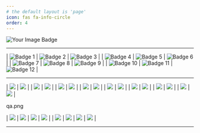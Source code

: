 ```yaml
---
# the default layout is 'page'
icon: fas fa-info-circle
order: 4
---
```


<img src="https://tryhackme-badges.s3.amazonaws.com/solidsec.png" alt="Your Image Badge" />


---


| ![Badge 1](https://assets.tryhackme.com/room-badges/38885e6e4a7ffb23ab9fe5bd2f47f744.png) | ![Badge 2](https://assets.tryhackme.com/room-badges/25dddd71a8d2182d75b2388e0d56fc19.png) | ![Badge 3](https://assets.tryhackme.com/room-badges/4dba45f730428983873a0e37676b34a6.png) |
| ![Badge 4](https://assets.tryhackme.com/room-badges/970a4f7e4bccb67d7f20afe7fecf55d3.png) | ![Badge 5](https://assets.tryhackme.com/room-badges/673e7218f98e4b30568743d6538d9ebd.png) | ![Badge 6](https://assets.tryhackme.com/room-badges/fce1abb9775486d4f1d0af1dc785bba0.png) |
| ![Badge 7](https://assets.tryhackme.com/room-badges/24df75a720abb7ed7609dc622b2ab52e.png) | ![Badge 8](https://assets.tryhackme.com/room-badges/abe06b460c270817279cff41be79d16c.png) | ![Badge 9](https://assets.tryhackme.com/room-badges/a6bb243b0f4f8f797f254cb34783d451.png) |
| ![Badge 10](https://assets.tryhackme.com/room-badges/6adb171eafdaad4516db095099dbe33e.png) | ![Badge 11](https://assets.tryhackme.com/room-badges/d5a4f019864860da7d03bdb7edfdf893.png) | ![Badge 12](https://assets.tryhackme.com/room-badges/e3670d1efbbba8fd708d89790615ffd3.png) |


---

| ![](https://github.com/umutsaglam/umutsaglam.github.io/blob/main/images/sertifika/Cyber_Threat_Management_Badge.jpg?raw=true) | ![](https://github.com/umutsaglam/umutsaglam.github.io/blob/main/images/sertifika/Ethical_Hacker_Badge.jpg?raw=true) |
| ![](https://github.com/umutsaglam/umutsaglam.github.io/blob/main/images/sertifika/cybrary-cert-ethical-hacking_page-0001.jpg?raw=true) | ![](https://github.com/umutsaglam/umutsaglam.github.io/blob/main/images/sertifika/THM-KM78V0PLNA.png?raw=true) |
| ![](https://github.com/umutsaglam/umutsaglam.github.io/blob/main/images/sertifika/THM-VVLGVZGNXK.png?raw=true) | ![](https://github.com/umutsaglam/umutsaglam.github.io/blob/main/images/sertifika/THM-ACWNTUM8VV.png?raw=true) |
| ![](https://github.com/umutsaglam/umutsaglam.github.io/blob/main/images/sertifika/thumbnail_skb_sertifika1.jpg?raw=true) | ![](https://github.com/umutsaglam/umutsaglam.github.io/blob/main/images/sertifika/thumbnail_skb_sertifika2.jpg?raw=true) |
| ![](https://github.com/umutsaglam/umutsaglam.github.io/blob/main/images/sertifika/Pentesting101.jpg?raw=true) | ![](https://github.com/umutsaglam/umutsaglam.github.io/blob/main/images/sertifika/Python101.jpg?raw=true) |
| ![](https://github.com/umutsaglam/umutsaglam.github.io/blob/main/images/sertifika/SQL.jpg?raw=true) | ![](https://github.com/umutsaglam/umutsaglam.github.io/blob/main/images/sertifika/UC-68a3028f-05f0-4f2e-a3ec-3984222bcb2b.jpg?raw=true) |
| ![](https://github.com/umutsaglam/umutsaglam.github.io/blob/main/images/sertifika/UC-966ab29d-013b-4afb-bbe5-72c9cd1d31fa.jpg?raw=true) | ![](https://github.com/umutsaglam/umutsaglam.github.io/blob/main/images/sertifika/UC-8418e744-fd53-48c4-b088-ff7408cf42ef.jpg?raw=true) |
| ![](https://github.com/umutsaglam/umutsaglam.github.io/blob/main/images/sertifika/UC-aa4d7780-8279-441b-844c-d4825b4db5a0.jpg?raw=true) | ![](https://github.com/umutsaglam/umutsaglam.github.io/blob/main/images/sertifika/UC-ee335d92-41cd-46bf-acbc-0b6240aed35b.jpg?raw=true) |




qa.png

| ![](https://github.com/umutsaglam/umutsaglam.github.io/blob/main/images/q1.png?raw=true) | ![](https://github.com/umutsaglam/umutsaglam.github.io/blob/main/images/q2.png?raw=true) | ![](https://github.com/umutsaglam/umutsaglam.github.io/blob/main/images/q3.png?raw=true) | ![](https://github.com/umutsaglam/umutsaglam.github.io/blob/main/images/q4.png?raw=true) |
| ![](https://github.com/umutsaglam/umutsaglam.github.io/blob/main/images/q5.png?raw=true) | ![](https://github.com/umutsaglam/umutsaglam.github.io/blob/main/images/q6.png?raw=true) | ![](https://github.com/umutsaglam/umutsaglam.github.io/blob/main/images/q7.png?raw=true) | ![](https://github.com/umutsaglam/umutsaglam.github.io/blob/main/images/q8.png?raw=true) |



---




